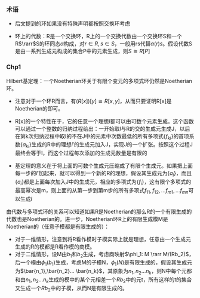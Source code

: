 ### 术语

+ 后文提到的环如果没有特殊声明都按照交换环考虑

+ 环上的代数：R是一个交换环，R上的一个交换代数由一个交换环S和一个R$\rarr$S的环同态$\alpha$构成，对$r \in R, s \in S$，一般用rs代替$\alpha(r)s$。假设代数S是由一系列生成元构成的集合P中的元素生成，则$S \cong R[P]$

### Chp1

Hilbert基定理：一个Noetherian环关于有限个变元的多项式环仍然是Noetherian环。

+ 注意对于一个环R而言，有$(R[x])[y] \cong R[x, y]$，从而只要证明R[x]是Noetherian的即可。

+ R[x]的一个特性在于，它的任意一个理想$I$都可以由可数个元素生成。这个函数可以通过一个整数的归纳过程给出：一开始取$I$与R的交的生成元生成J，以后在第k次归纳过程中取I的不在J中的元素中次数最低的所有多项式$\{f_{ki}\}$的首项系数$\{a_{ki}\}$生成的R中的理想$I'$的生成元加入J，实现J的一个扩张。按照这个过程J最终会等于I，而这个过程每次添加的生成元数量是有限的
+ 基定理的意义在于将上面的可数个生成元压缩成了有限个生成元。如果把上面每一步的$I'$加起来，就可以得到一个新的R的理想，假设其生成元为$\{a_i\}$，而且$\{a_i\}$都是上面每次加入J中的生成元，相应的多项式为$\{f_i\}$，这有限个多项式的最高幂次是m，则上面的从第一步到第m步的所有多项式$f_{11}, f_{12}, ...f_{m1}, ...f_{mn}$可以生成$I$

由代数与多项式环的关系可以知道如果R是Noetherian的那么R的一个有限生成的代数也是Noetherian的。进一步，Noetherian环R上的有限生成模M是Noetherian的（任意子模都是有限生成的）：

+ 对于一维情形，注意到将R看作模时子模实际上就是理想，任意由一个生成元生成的R的模都是R看作模的商模。
+ 对于二维情形，设M由$b_1$和$b_2$生成，考虑商映射$\phi_1: M \rarr M/(Rb_2)$，后一个模由$\phi_1(b_1)$生成，考虑M的子模N，$\phi_1(N)$是有限生成的，假设其生成元为$\bar{n_1},\bar{n_2}... \bar{n_k}$，其原象为$n_1, n_2 ... n_k$，则N中每个元都和由$n_1, n_2...n_k$生成的模中的某个元相差一个$Rb_2$中的元t，所有这样的t的集合又生成一个$Rb_2​$中的子模，从而N是有限生成的。
